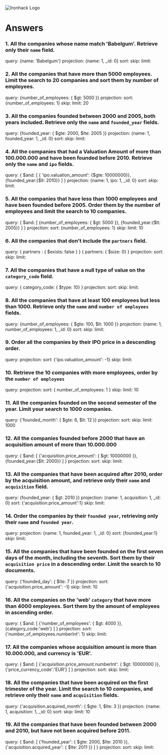 ![Ironhack Logo](https://i.imgur.com/1QgrNNw.png)

# Answers

### 1. All the companies whose name match 'Babelgum'. Retrieve only their `name` field.

<!-- Your Code Goes Here -->

query: {name: 'Babelgum'}
projection: {name: 1, _id: 0}
sort: 
skip:
limit: 


### 2. All the companies that have more than 5000 employees. Limit the search to 20 companies and sort them by **number of employees**.

<!-- Your Code Goes Here -->

query: {number_of_employees: { $gt: 5000 }}
projection: 
sort: {number_of_employees: 1}
skip:
limit: 20

### 3. All the companies founded between 2000 and 2005, both years included. Retrieve only the `name` and `founded_year` fields.

<!-- Your Code Goes Here -->

query: {founded_year: { $gte: 2000, $lte: 2005 }}
projection: {name: 1, founded_year: 1, _id: 0}
sort: 
skip:
limit: 

### 4. All the companies that had a Valuation Amount of more than 100.000.000 and have been founded before 2010. Retrieve only the `name` and `ipo` fields.

<!-- Your Code Goes Here -->

query: { $and: [ { 'ipo.valuation_amount': {$gte: 10000000}}, {founded_year:{$lt: 2010}} ] }
projection: {name: 1, ipo: 1, _id: 0}
sort: 
skip:
limit: 

### 5. All the companies that have less than 1000 employees and have been founded before 2005. Order them by the number of employees and limit the search to 10 companies.

<!-- Your Code Goes Here -->

query: { $and: [ {number_of_employees: { $gt: 5000 }}, {founded_year:{$lt: 2005}} ] }
projection: 
sort: {number_of_employees: 1}
skip:
limit: 10

### 6. All the companies that don't include the `partners` field.

<!-- Your Code Goes Here -->

query: { partners : { $exists: false } }
{ partners: { $size: 0} }
projection: 
sort: 
skip:
limit: 

### 7. All the companies that have a null type of value on the `category_code` field.

<!-- Your Code Goes Here -->
query:  { category_code: { $type: 10} }
projection: 
sort: 
skip:
limit: 

### 8. All the companies that have at least 100 employees but less than 1000. Retrieve only the `name` and `number of employees` fields.

<!-- Your Code Goes Here -->
query: {number_of_employees: { $gte: 100, $lt: 1000 }}
projection: {name: 1, number_of_employees: 1, _id: 0}
sort: 
skip:
limit: 

### 9. Order all the companies by their IPO price in a descending order.

<!-- Your Code Goes Here -->
query: 
projection: 
sort: {'ipo.valuation_amount': -1}
skip:
limit: 

### 10. Retrieve the 10 companies with more employees, order by the `number of employees`

<!-- Your Code Goes Here -->
query:
projection: 
sort: { number_of_employees: 1 }
skip:
limit: 10

### 11. All the companies founded on the second semester of the year. Limit your search to 1000 companies.

<!-- Your Code Goes Here -->
query: {'founded_month': { $gte: 6, $lt: 12 }}
projection: 
sort: 
skip:
limit: 1000

### 12. All the companies founded before 2000 that have an acquisition amount of more than 10.000.000

<!-- Your Code Goes Here -->
query: { $and: [ {'acquisition.price_amount': { $gt: 10000000 }}, {founded_year:{$lt: 2000}} ] }
projection: 
sort: 
skip:
limit: 

### 13. All the companies that have been acquired after 2010, order by the acquisition amount, and retrieve only their `name` and `acquisition` field.

<!-- Your Code Goes Here -->
query: {founded_year: { $gt: 2010 }}
projection: {name: 1, acquisition: 1, _id: 0}
sort: {'acquisition.price_amount':1}
skip:
limit: 

### 14. Order the companies by their `founded year`, retrieving only their `name` and `founded year`.

<!-- Your Code Goes Here -->
query: 
projection: {name: 1, founded_year: 1, _id: 0}
sort: {founded_year:1}
skip:
limit: 

### 15. All the companies that have been founded on the first seven days of the month, including the seventh. Sort them by their `acquisition price` in a descending order. Limit the search to 10 documents.

<!-- Your Code Goes Here -->
query: {'founded_day': { $lte: 7 }}
projection: 
sort: {'acquisition.price_amount': -1}
skip:
limit: 10

### 16. All the companies on the 'web' `category` that have more than 4000 employees. Sort them by the amount of employees in ascending order.

<!-- Your Code Goes Here -->
query: { $and: [ {'number_of_employees': { $gt: 4000 }}, {category_code:'web'} ] }
projection: 
sort: {'number_of_employees.numberInt': 1}
skip:
limit: 

### 17. All the companies whose acquisition amount is more than 10.000.000, and currency is 'EUR'.

<!-- Your Code Goes Here -->
query: { $and: [ {'acquisition.price_amount.numberInt': { $gt: 10000000 }}, {'price_currency_code':'EUR'} ] }
projection: 
sort: 
skip:
limit: 

### 18. All the companies that have been acquired on the first trimester of the year. Limit the search to 10 companies, and retrieve only their `name` and `acquisition` fields.

<!-- Your Code Goes Here -->
query: {'acquisition.acquired_month': { $gte: 1, $lte: 3 }}
projection: {name: 1, acquisition: 1, _id: 0}
sort: 
skip:
limit: 10

### 19. All the companies that have been founded between 2000 and 2010, but have not been acquired before 2011.

<!-- Your Code Goes Here -->
query: { $and: [ {'founded_year': { $gte: 2000, $lte: 2010 }}, {'acquisition.acquired_year': { $lte: 2011 }} ] }
projection: 
sort: 
skip:
limit: 
